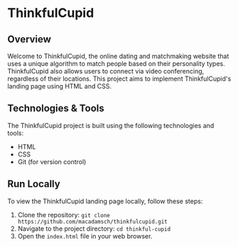# ThinkfulCupid

## Overview

Welcome to ThinkfulCupid, the online dating and matchmaking website that uses a unique algorithm to match people based on their personality types. ThinkfulCupid also allows users to connect via video conferencing, regardless of their locations. This project aims to implement ThinkfulCupid's landing page using HTML and CSS.

## Technologies & Tools

The ThinkfulCupid project is built using the following technologies and tools:
- HTML
- CSS
- Git (for version control)

## Run Locally

To view the ThinkfulCupid landing page locally, follow these steps:
1. Clone the repository: `git clone https://github.com/macadamsch/thinkfulcupid.git`
2. Navigate to the project directory: `cd thinkful-cupid`
3. Open the `index.html` file in your web browser.

